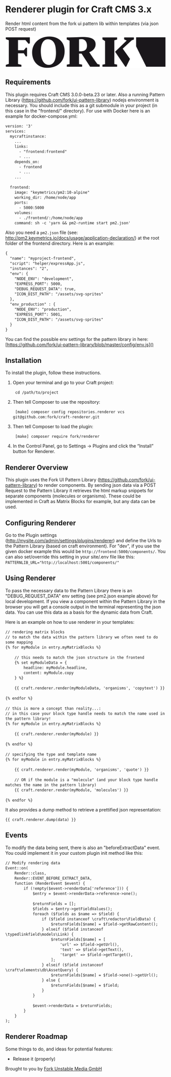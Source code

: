 # Renderer plugin for Craft CMS 3.x

Render html content from the fork ui pattern lib within templates (via json POST request)

![Screenshot](resources/img/plugin-logo.png)

## Requirements

This plugin requires Craft CMS 3.0.0-beta.23 or later.
Also a running Pattern Library (https://github.com/fork/ui-pattern-library) nodejs environment is necessary.
You should include this as a git submodule in your project (in this case in the "frontend/" directory).
For use with Docker here is an example for docker-compose.yml:
```
version: '3'
services:
  mycraftinstance:
    ...
    links:
      - "frontend:frontend"
      - ...
    depends_on:
      - frontend
      - ...
    ...      

  frontend:
    image: "keymetrics/pm2:10-alpine"
    working_dir: /home/node/app
    ports:
      - 5000:5000
    volumes:
      - ./frontend/:/home/node/app
    command: sh -c 'yarn && pm2-runtime start pm2.json'
```
Also you need a `pm2.json` file (see: http://pm2.keymetrics.io/docs/usage/application-declaration/) at the root folder of the frontend directory. Here is an example:
```
{
  "name": "myproject-frontend",
  "script": "helper/expressApp.js",
  "instances": "2",
  "env": {
    "NODE_ENV": "development",
    "EXPRESS_PORT": 5000,
    "DEBUG_REQUEST_DATA": true,
    "ICON_DIST_PATH": "/assets/svg-sprites"
  },
  "env_production" : {
    "NODE_ENV": "production",
    "EXPRESS_PORT": 5001,
    "ICON_DIST_PATH": "/assets/svg-sprites"
  }
}
```
You can find the possible env settings for the pattern library in here:
[https://github.com/fork/ui-pattern-library/blob/master/config/env.js]()

## Installation

To install the plugin, follow these instructions.

1. Open your terminal and go to your Craft project:

        cd /path/to/project

2. Then tell Composer to use the repository:

        [make] composer config repositories.renderer vcs git@github.com:fork/craft-renderer.git

3. Then tell Composer to load the plugin:

        [make] composer require fork/renderer

4. In the Control Panel, go to Settings → Plugins and click the “Install” button for Renderer.

## Renderer Overview

This plugin uses the Fork UI Pattern Library (https://github.com/fork/ui-pattern-library) to render components.
By sending json data via a POST Request to the Pattern Library it retrieves the html markup snippets for separate components (molecules or organisms).
These could be implemented in Craft as Matrix Blocks for example, but any data can be used.

## Configuring Renderer

Go to the Plugin settings (http://mysite.com/admin/settings/plugins/renderer) and define the Urls to the Pattern Library (based on craft environment).
For "dev", if you use the given docker example this would be `http://frontend:5000/components/`.
You can also set/override this setting in your site/.env file like this:
`PATTERNLIB_URL="http://localhost:5001/components/"`

## Using Renderer

To pass the necessary data to the Pattern Library there is an "DEBUG_REQUEST_DATA" env setting (see pm2.json example above) for local development.
If you view a component within the Pattern Library in the browser you will get a console output in the terminal representing the json data.
You can use this data as a basis for the dynamic data from Craft. 

Here is an example on how to use renderer in your templates:

```
// rendering matrix blocks
// to match the data within the pattern library we often need to do some mapping
{% for myModule in entry.myMatrixBlocks %}

    // this needs to match the json structure in the frontend
    {% set myModuleData = {
        headline: myModule.headline,
        content: myModule.copy
    } %}

    {{ craft.renderer.render(myModuleData, 'organisms', 'copytext') }}

{% endfor %}

// this is more a concept than reality...:
// in this case your block type handle needs to match the name used in the pattern library!
{% for myModule in entry.myMatrixBlocks %}

    {{ craft.renderer.render(myModule) }}

{% endfor %}

// specifying the type and template name
{% for myModule in entry.myMatrixBlocks %}

    {{ craft.renderer.render(myModule, 'organisms', 'quote') }}

    // OR if the module is a "molecule" (and your block type handle matches the name in the pattern library)
    {{ craft.renderer.render(myModule, 'molecules') }}

{% endfor %}
```
It also provides a dump method to retrieve a prettified json representation:
```
{{ craft.renderer.dump(data) }}
```

## Events

To modify the data being sent, there is also an "beforeExtractData" event. You could implement it in your custom plugin init method like this:

```
// Modify rendering data
Event::on(
    Render::class,
    Render::EVENT_BEFORE_EXTRACT_DATA,
    function (RenderEvent $event) {
        if (!empty($event->renderData['reference'])) {
            $entry = $event->renderData->reference->one();

            $returnFields = [];
            $fields = $entry->getFieldValues();
            foreach ($fields as $name => $field) {
                if ($field instanceof \craft\redactor\FieldData) {
                    $returnFields[$name] = $field->getRawContent();
                } elseif ($field instanceof \typedlinkfield\models\Link) {
                    $returnFields[$name] = [
                        'url' => $field->getUrl(),
                        'text' => $field->getText(),
                        'target' => $field->getTarget(),
                    ];
                } elseif ($field instanceof \craft\elements\db\AssetQuery) {
                    $returnFields[$name] = $field->one()->getUrl();
                } else {
                    $returnFields[$name] = $field;
                }
            }

            $event->renderData = $returnFields;
        }
    }
);
```

## Renderer Roadmap

Some things to do, and ideas for potential features:

* Release it (properly)

Brought to you by [Fork Unstable Media GmbH](http://fork.de)
